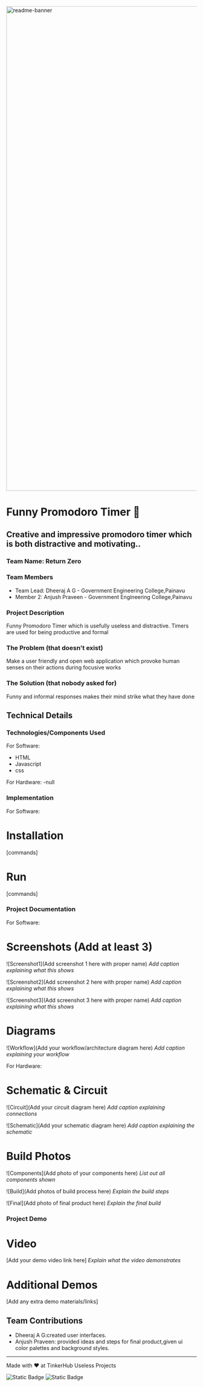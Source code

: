 <img width="1280" alt="readme-banner" src="https://github.com/user-attachments/assets/35332e92-44cb-425b-9dff-27bcf1023c6c">

# Funny Promodoro Timer 🎯


## Creative and impressive promodoro timer which is both distractive and motivating..
### Team Name: Return Zero


### Team Members
- Team Lead: Dheeraj A G - Government Engineering College,Painavu
- Member 2: Anjush Praveen - Government Engineering College,Painavu

### Project Description
Funny Promodoro Timer which is usefully useless and distractive.
Timers are used for being productive and formal 



### The Problem (that doesn't exist)
Make a user friendly and open web application which provoke human senses on their actions during focusive works

### The Solution (that nobody asked for)
Funny and informal responses makes their mind strike what they have done

## Technical Details
### Technologies/Components Used
For Software:
- HTML
- Javascript
- css


For Hardware:
-null

### Implementation
For Software:
# Installation
[commands]

# Run
[commands]

### Project Documentation
For Software:

# Screenshots (Add at least 3)
![Screenshot1](Add screenshot 1 here with proper name)
*Add caption explaining what this shows*

![Screenshot2](Add screenshot 2 here with proper name)
*Add caption explaining what this shows*

![Screenshot3](Add screenshot 3 here with proper name)
*Add caption explaining what this shows*

# Diagrams
![Workflow](Add your workflow/architecture diagram here)
*Add caption explaining your workflow*

For Hardware:

# Schematic & Circuit
![Circuit](Add your circuit diagram here)
*Add caption explaining connections*

![Schematic](Add your schematic diagram here)
*Add caption explaining the schematic*

# Build Photos
![Components](Add photo of your components here)
*List out all components shown*

![Build](Add photos of build process here)
*Explain the build steps*

![Final](Add photo of final product here)
*Explain the final build*

### Project Demo
# Video
[Add your demo video link here]
*Explain what the video demonstrates*

# Additional Demos
[Add any extra demo materials/links]

## Team Contributions
- Dheeraj A G:created user interfaces.
- Anjush Praveen: provided ideas and steps for final product,given ui color palettes and background styles.

---
Made with ❤️ at TinkerHub Useless Projects 

![Static Badge](https://img.shields.io/badge/TinkerHub-24?color=%23000000&link=https%3A%2F%2Fwww.tinkerhub.org%2F)
![Static Badge](https://img.shields.io/badge/UselessProject--24-24?link=https%3A%2F%2Fwww.tinkerhub.org%2Fevents%2FQ2Q1TQKX6Q%2FUseless%2520Projects)



